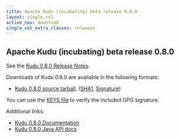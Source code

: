 ```yaml
---
title: Apache Kudu (incubating) beta release 0.8.0
layout: single_col
active_nav: download
single_col_extra_classes: releases
---
```


<!--

Licensed to the Apache Software Foundation (ASF) under one
or more contributor license agreements.  See the NOTICE file
distributed with this work for additional information
regarding copyright ownership.  The ASF licenses this file
to you under the Apache License, Version 2.0 (the
"License"); you may not use this file except in compliance
with the License.  You may obtain a copy of the License at

  http://www.apache.org/licenses/LICENSE-2.0

Unless required by applicable law or agreed to in writing,
software distributed under the License is distributed on an
"AS IS" BASIS, WITHOUT WARRANTIES OR CONDITIONS OF ANY
KIND, either express or implied.  See the License for the
specific language governing permissions and limitations
under the License.

-->

## Apache Kudu (incubating) beta release 0.8.0

See the [Kudu 0.8.0 Release Notes](docs/release_notes.html).

Downloads of Kudu 0.8.0 are available in the following formats:

* [Kudu 0.8.0 source tarball](https://archive.apache.org/dist/incubator/kudu/0.8.0/apache-kudu-incubating-0.8.0.tar.gz),
  ([SHA1](https://archive.apache.org/dist/incubator/kudu/0.8.0/apache-kudu-incubating-0.8.0.tar.gz.sha),
  [Signature](https://archive.apache.org/dist/incubator/kudu/0.8.0/apache-kudu-incubating-0.8.0.tar.gz.asc))

You can use the [KEYS file](https://archive.apache.org/dist/incubator/kudu/KEYS) to verify the included GPG signature.

Additional links:

* [Kudu 0.8.0 Documentation](docs/)
* [Kudu 0.8.0 Java API docs](apidocs/)
